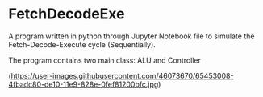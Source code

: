 # FetchDecodeExe
A program written in python through Jupyter Notebook file to simulate the Fetch-Decode-Execute cycle (Sequentially).

The program contains two main class:
ALU and Controller

(https://user-images.githubusercontent.com/46073670/65453008-4fbadc80-de10-11e9-828e-0fef81200bfc.jpg)
